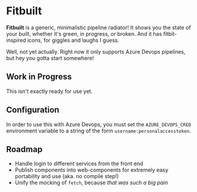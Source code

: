 # Fitbuilt

**Fitbuilt** is a generic, minimalistic pipeline radiator! It shows you the state of your built, whether it's green, in progress, or broken. And it has fitbit-inspired icons, for giggles and laughs I guess.

Well, not yet actually. Right now it only supports Azure Devops pipelines, but hey you gotta start somewhere!

## Work in Progress

This isn't exactly ready for use yet.

## Configuration

In order to use this with Azure Devops, you must set the `AZURE_DEVOPS_CRED` environment variable to a string of the form `username:personalaccesstoken`.

## Roadmap

* Handle login to different services from the front end
* Publish components into web-components for extremely easy portability and use (aka. no compile step!)
* Unify the mocking of `fetch`, because _that was such a big pain_